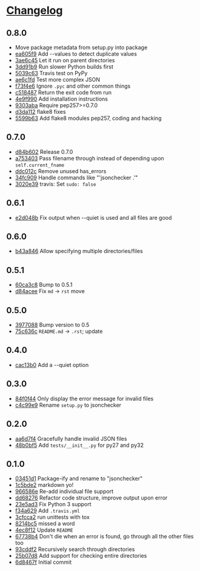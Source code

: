 # [Changelog](https://github.com/legoktm/jsonchecker/releases)

## 0.8.0

* [](https://github.com/legoktm/jsonchecker/commit/) Move package metadata from setup.py into package
* [ea605f9](https://github.com/legoktm/jsonchecker/commit/ea605f9) Add --values to detect duplicate values
* [3ae6c45](https://github.com/legoktm/jsonchecker/commit/3ae6c45) Let it run on parent directories
* [3dd91b9](https://github.com/legoktm/jsonchecker/commit/3dd91b9) Run slower Python builds first
* [5039c63](https://github.com/legoktm/jsonchecker/commit/5039c63) Travis test on PyPy
* [ae6c1fd](https://github.com/legoktm/jsonchecker/commit/ae6c1fd) Test more complex JSON
* [f73f4e6](https://github.com/legoktm/jsonchecker/commit/f73f4e6) Ignore `.pyc` and other common things
* [c518487](https://github.com/legoktm/jsonchecker/commit/c518487) Return the exit code from run
* [4e9f990](https://github.com/legoktm/jsonchecker/commit/4e9f990) Add installation instructions
* [9303aba](https://github.com/legoktm/jsonchecker/commit/9303aba) Require pep257>=0.7.0
* [d3da112](https://github.com/legoktm/jsonchecker/commit/d3da112) flake8 fixes
* [5599b63](https://github.com/legoktm/jsonchecker/commit/5599b63) Add flake8 modules pep257, coding and hacking

## 0.7.0

* [d84b602](https://github.com/legoktm/jsonchecker/commit/d84b602) Release 0.7.0
* [a753403](https://github.com/legoktm/jsonchecker/commit/a753403) Pass filename through instead of depending upon `self.current_fname`
* [ddc012c](https://github.com/legoktm/jsonchecker/commit/ddc012c) Remove unused has_errors
* [34fc909](https://github.com/legoktm/jsonchecker/commit/34fc909) Handle commands like "'jsonchecker .'"
* [3020e39](https://github.com/legoktm/jsonchecker/commit/3020e39) travis: Set `sudo: false`

## 0.6.1

* [e2d048b](https://github.com/legoktm/jsonchecker/commit/e2d048b) Fix output when --quiet is used and all files are good

## 0.6.0

* [b43a846](https://github.com/legoktm/jsonchecker/commit/b43a846) Allow specifying multiple directories/files

## 0.5.1

* [60ca3c8](https://github.com/legoktm/jsonchecker/commit/60ca3c8) Bump to 0.5.1
* [d84acee](https://github.com/legoktm/jsonchecker/commit/d84acee) Fix `md` -> `rst` move

## 0.5.0

* [3977088](https://github.com/legoktm/jsonchecker/commit/3977088) Bump version to 0.5
* [75c636c](https://github.com/legoktm/jsonchecker/commit/75c636c) `README.md` -> `.rst`; update

## 0.4.0

* [cac13b0](https://github.com/legoktm/jsonchecker/commit/cac13b0) Add a --quiet option

## 0.3.0

* [84f0f44](https://github.com/legoktm/jsonchecker/commit/84f0f44) Only display the error message for invalid files
* [c4c99e9](https://github.com/legoktm/jsonchecker/commit/c4c99e9) Rename `setup.py` to jsonchecker

## 0.2.0

* [aa6d7f4](https://github.com/legoktm/jsonchecker/commit/aa6d7f4) Gracefully handle invalid JSON files
* [48b0bf5](https://github.com/legoktm/jsonchecker/commit/48b0bf5) Add `tests/__init__.py` for py27 and py32

## 0.1.0

* [03451d1](https://github.com/legoktm/jsonchecker/commit/03451d1) Package-ify and rename to "jsonchecker"
* [1c5bde2](https://github.com/legoktm/jsonchecker/commit/1c5bde2) markdown yo!
* [966586e](https://github.com/legoktm/jsonchecker/commit/966586e) Re-add individual file support
* [dd68276](https://github.com/legoktm/jsonchecker/commit/dd68276) Refactor code structure, improve output upon error
* [23e5ad3](https://github.com/legoktm/jsonchecker/commit/23e5ad3) Fix Python 3 support
* [f34a629](https://github.com/legoktm/jsonchecker/commit/f34a629) Add `.travis.yml`
* [3cfcca2](https://github.com/legoktm/jsonchecker/commit/3cfcca2) run unittests with tox
* [8214bc5](https://github.com/legoktm/jsonchecker/commit/8214bc5) missed a word
* [4ec8f12](https://github.com/legoktm/jsonchecker/commit/4ec8f12) Update `README`
* [67738b4](https://github.com/legoktm/jsonchecker/commit/67738b4) Don't die when an error is found, go through all the other files too
* [93cddf2](https://github.com/legoktm/jsonchecker/commit/93cddf2) Recursively search through directories
* [25b07d8](https://github.com/legoktm/jsonchecker/commit/25b07d8) Add support for checking entire directories
* [6d8467f](https://github.com/legoktm/jsonchecker/commit/6d8467f) Initial commit

